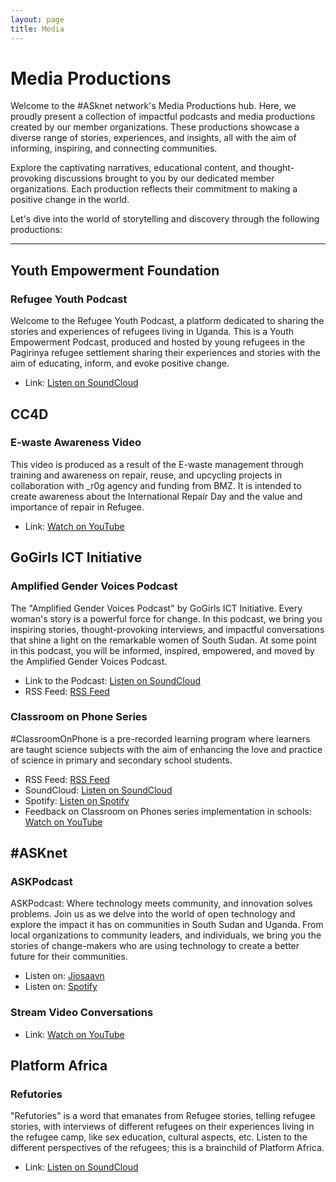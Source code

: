 ```yaml
---
layout: page
title: Media
---
```


# Media Productions

Welcome to the #ASknet network's Media Productions hub. Here, we proudly present a collection of impactful podcasts and media productions created by our member organizations. These productions showcase a diverse range of stories, experiences, and insights, all with the aim of informing, inspiring, and connecting communities.

Explore the captivating narratives, educational content, and thought-provoking discussions brought to you by our dedicated member organizations. Each production reflects their commitment to making a positive change in the world.

Let's dive into the world of storytelling and discovery through the following productions:

---

 
## Youth Empowerment Foundation

### Refugee Youth Podcast
Welcome to the Refugee Youth Podcast, a platform dedicated to sharing the stories and experiences of refugees living in Uganda. This is a Youth Empowerment Podcast, produced and hosted by young refugees in the Pagirinya refugee settlement sharing their experiences and stories with the aim of educating, inform, and evoke positive change.
 
- Link: [Listen on SoundCloud](https://on.soundcloud.com/RMwXEqY6LbAseCBx8)

## CC4D

### E-waste Awareness Video
This video is produced as a result of the E-waste management through training and awareness on repair, reuse, and upcycling projects in collaboration with _r0g agency and funding from BMZ. It is intended to create awareness about the International Repair Day and the value and importance of repair in Refugee.
- Link: [Watch on YouTube](https://www.youtube.com/watch?v=Zt4bFndoXM0)

## GoGirls ICT Initiative

### Amplified Gender Voices Podcast
The "Amplified Gender Voices Podcast" by GoGirls ICT Initiative. Every woman's story is a powerful force for change. In this podcast, we bring you inspiring stories, thought-provoking interviews, and impactful conversations that shine a light on the remarkable women of South Sudan. At some point in this podcast, you will be informed, inspired, empowered, and moved by the Amplified Gender Voices Podcast.
 
- Link to the Podcast: [Listen on SoundCloud](https://soundcloud.com/agvpodcast)
- RSS Feed: [RSS Feed](https://feeds.soundcloud.com/users/soundcloud:users:1289645559/sounds.rss)

### Classroom on Phone Series
#ClassroomOnPhone is a pre-recorded learning program where learners are taught science subjects with the aim of enhancing the love and practice of science in primary and secondary school students.

- RSS Feed: [RSS Feed](https://feeds.soundcloud.com/users/soundcloud:users:1289645559/sounds.rss)
- SoundCloud: [Listen on SoundCloud](https://soundcloud.com/classroom-on-phone)
- Spotify: [Listen on Spotify](https://gogirlsict.org/classroomonphone-series-gogirls-learning-podcast/)
- Feedback on Classroom on Phones series implementation in schools: [Watch on YouTube](https://www.youtube.com/@gogirlsictinitiative4202)

## #ASKnet

### ASKPodcast
ASKPodcast: Where technology meets community, and innovation solves problems. Join us as we delve into the world of open technology and explore the impact it has on communities in South Sudan and Uganda. From local organizations to community leaders, and individuals, we bring you the stories of change-makers who are using technology to create a better future for their communities.

- Listen on: [Jiosaavn](https://www.jiosaavn.com/shows/ask-podcast/2/pV8HqsZcUAI_)
- Listen on: [Spotify](https://podcasters.spotify.com/pod/show/ask-podcast6)

### Stream Video Conversations
- Link: [Watch on YouTube](https://www.youtube.com/@_ASKnet)

## Platform Africa

### Refutories
"Refutories" is a word that emanates from Refugee stories, telling refugee stories, with interviews of different refugees on their experiences living in the refugee camp, like sex education, cultural aspects, etc. Listen to the different perspectives of the refugees; this is a brainchild of Platform Africa.

- Link: [Listen on SoundCloud](https://on.soundcloud.com/QAbKZCdG9wY34Nos6)


